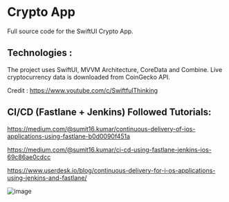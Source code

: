 # Crypto App
 
 Full source code for the SwiftUI Crypto App.
 
## Technologies : 

The project uses SwiftUI, MVVM Architecture, CoreData and Combine. Live cryptocurrency data is downloaded from CoinGecko API.

Credit : https://www.youtube.com/c/SwiftfulThinking 
 
 
 ## CI/CD (Fastlane + Jenkins) Followed Tutorials: 
 
 https://medium.com/@sumit16.kumar/continuous-delivery-of-ios-applications-using-fastlane-b0d0090f451a
 
 https://medium.com/@sumit16.kumar/ci-cd-using-fastlane-jenkins-ios-69c86ae0cdcc
 
 https://www.userdesk.io/blog/continuous-delivery-for-i-os-applications-using-jenkins-and-fastlane/

![image](https://user-images.githubusercontent.com/36794199/193008332-356376f6-60cd-4e89-aeae-6864dcef0410.png)
